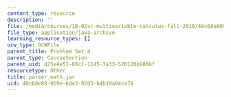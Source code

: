 ```yaml
---
content_type: resource
description: ''
file: /media/courses/18-02sc-multivariable-calculus-fall-2010/48c68e809b9e6da392d3b4b19a04ca74_parser_math.jar
file_type: application/java-archive
learning_resource_types: []
ocw_type: OCWFile
parent_title: Problem Set 4
parent_type: CourseSection
parent_uid: d25e4e51-80c1-1145-7a33-520120b986bf
resourcetype: Other
title: parser_math.jar
uid: 48c68e80-9b9e-6da3-92d3-b4b19a04ca74
---
```

